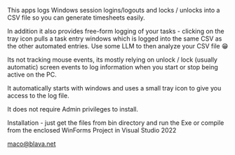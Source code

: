 This apps logs Windows session logins/logouts and locks / unlocks into a CSV file so you can generate timesheets easily.

In addition it also provides free-form logging of your tasks - clicking on the tray icon pulls a task entry windows which is logged into the same CSV as the other automated entries. 
Use some LLM to then analyze your CSV file 😁

Its not tracking mouse events, its mostly relying on unlock / lock (usually automatic) screen events to log information when you start or stop being active on the PC.

It automatically starts with windows and uses a small tray icon to give you access to the log file.

It does not require Admin privileges to install.

Installation - just get the files from bin directory and run the Exe or compile from the enclosed WinForms Project in Visual Studio 2022

maco@blava.net
